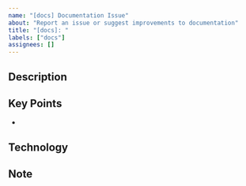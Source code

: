 ```yaml
---
name: "[docs] Documentation Issue"
about: "Report an issue or suggest improvements to documentation"
title: "[docs]: "
labels: ["docs"]
assignees: []
---
```


## Description
<!-- Describe the documentation issue in detail -->

## Key Points

-

## Technology
<!-- Typically not applicable, but add tools if needed -->

## Note
<!-- Additional notes or context -->
